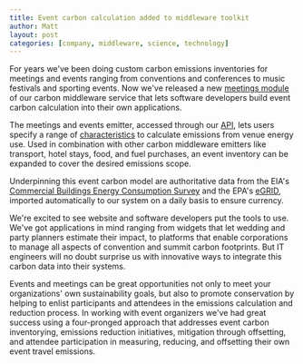 ```yaml
---
title: Event carbon calculation added to middleware toolkit
author: Matt
layout: post
categories: [company, middleware, science, technology]
---
```


For years we've been doing custom carbon emissions inventories for meetings and events ranging from conventions and conferences to music festivals and sporting events.  Now we've released a new [meetings module](http://carbon.brighterplanet.com/meetings/) of our carbon middleware service that lets software developers build event carbon calculation into their own applications.

The meetings and events emitter, accessed through our [API](http://carbon.brighterplanet.com/), lets users specify a range of [characteristics](http://carbon.brighterplanet.com/meetings/options) to calculate emissions from venue energy use.  Used in combination with other carbon middleware emitters like transport, hotel stays, food, and fuel purchases, an event inventory can be expanded to cover the desired emissions scope.  

Underpinning this event carbon model are authoritative data from the EIA's [Commercial Buildings Energy Consumption Survey](http://www.eia.doe.gov/emeu/cbecs/) and the EPA's [eGRID](http://www.epa.gov/egrid/), imported automatically to our system on a daily basis to ensure currency.

We're excited to see website and software developers put the tools to use.  We've got applications in mind ranging from widgets that let wedding and party planners estimate their impact, to platforms that enable corporations to manage all aspects of convention and summit carbon footprints. But IT engineers will no doubt surprise us with innovative ways to integrate this carbon data into their systems.

Events and meetings can be great opportunities not only to meet your organizations' own sustainability goals, but also to promote conservation by helping to enlist participants and attendees in the emissions calculation and reduction process.  In working with event organizers we've had great success using a four-pronged approach that addresses event carbon inventorying, emissions reduction initiatives, mitigation through offsetting, and attendee participation in measuring, reducing, and offsetting their own event travel emissions. 
